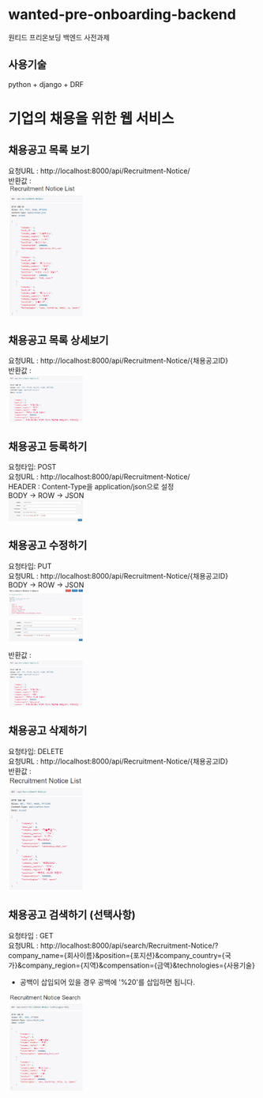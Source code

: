 # wanted-pre-onboarding-backend
원티드 프리온보딩 백엔드 사전과제 
## 사용기술  
python + django + DRF  

# 기업의 채용을 위한 웹 서비스

## 채용공고 목록 보기  
요청URL : http://localhost:8000/api/Recruitment-Notice/  
반환값 :  
<img src="https://github.com/winkberry/wanted-pre-onboarding-backend/blob/main/images/등록완료후목록.png" alt="설명" style="width:30%; height:auto;">

## 채용공고 목록 상세보기  
요청URL : http://localhost:8000/api/Recruitment-Notice/{채용공고ID}  
반환값 :  
<img src="https://github.com/winkberry/wanted-pre-onboarding-backend/blob/main/images/풋성공.png" alt="설명" style="width:30%; height:auto;">
  

## 채용공고 등록하기  
요청타입: POST  
요청URL : http://localhost:8000/api/Recruitment-Notice/  
HEADER : Content-Type을 application/json으로 설정  
BODY -> ROW -> JSON       
<img src="https://github.com/winkberry/wanted-pre-onboarding-backend/blob/main/images/등록.png" alt="설명" style="width:30%; height:auto;">  

## 채용공고 수정하기  
요청타입: PUT  
요청URL : http://localhost:8000/api/Recruitment-Notice/{채용공고ID}  
BODY -> ROW -> JSON  
<img src="https://github.com/winkberry/wanted-pre-onboarding-backend/blob/main/images/풋요청.png" alt="설명" style="width:30%; height:auto;">
  
반환값 :  
<img src="https://github.com/winkberry/wanted-pre-onboarding-backend/blob/main/images/풋성공.png" alt="설명" style="width:30%; height:auto;">  
  
## 채용공고 삭제하기  
요청타입: DELETE  
요청URL : http://localhost:8000/api/Recruitment-Notice/{채용공고ID}  
반환값 :  
<img src="https://github.com/winkberry/wanted-pre-onboarding-backend/blob/main/images/딜리트완료후목록.png" alt="설명" style="width:30%; height:auto;">  
  

## 채용공고 검색하기 (선택사항)
요청타입 : GET  
요청URL : http://localhost:8000/api/search/Recruitment-Notice/?company_name={회사이름}&position={포지션}&company_country={국가}&company_region={지역}&compensation={금액}&technologies={사용기술}
* 공백이 삽입되어 있을 경우 공백에 '%20'를 삽입하면 됩니다.
<img src="https://github.com/winkberry/wanted-pre-onboarding-backend/blob/main/images/html로검색.png" alt="설명" style="width:30%; height:auto;">
  
